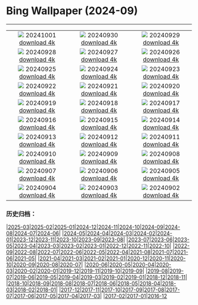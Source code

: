 # Bing Wallpaper (2024-09)
**************
| | | |
| :----: | :----: | :----: |
| ![](https://www.bing.com/th?id=OHR.BoraPapeete_FR-FR3866752919_1920x1080.jpg) 20241001 [download 4k](https://www.bing.com/th?id=OHR.BoraPapeete_FR-FR3866752919_UHD.jpg) | ![](https://www.bing.com/th?id=OHR.WalrusNorway_FR-FR7720633586_1920x1080.jpg) 20240930 [download 4k](https://www.bing.com/th?id=OHR.WalrusNorway_FR-FR7720633586_UHD.jpg) | ![](https://www.bing.com/th?id=OHR.ConnecticutBridge_FR-FR7429205429_1920x1080.jpg) 20240929 [download 4k](https://www.bing.com/th?id=OHR.ConnecticutBridge_FR-FR7429205429_UHD.jpg) |
| ![](https://www.bing.com/th?id=OHR.Calanques_FR-FR0746554630_1920x1080.jpg) 20240928 [download 4k](https://www.bing.com/th?id=OHR.Calanques_FR-FR0746554630_UHD.jpg) | ![](https://www.bing.com/th?id=OHR.VeniceAerial_FR-FR6953765883_1920x1080.jpg) 20240927 [download 4k](https://www.bing.com/th?id=OHR.VeniceAerial_FR-FR6953765883_UHD.jpg) | ![](https://www.bing.com/th?id=OHR.LittleToucanet_FR-FR6494819106_1920x1080.jpg) 20240926 [download 4k](https://www.bing.com/th?id=OHR.LittleToucanet_FR-FR6494819106_UHD.jpg) |
| ![](https://www.bing.com/th?id=OHR.GiantSequoias_FR-FR6286299520_1920x1080.jpg) 20240925 [download 4k](https://www.bing.com/th?id=OHR.GiantSequoias_FR-FR6286299520_UHD.jpg) | ![](https://www.bing.com/th?id=OHR.SkaftafellWaterfall_FR-FR6109608745_1920x1080.jpg) 20240924 [download 4k](https://www.bing.com/th?id=OHR.SkaftafellWaterfall_FR-FR6109608745_UHD.jpg) | ![](https://www.bing.com/th?id=OHR.IcebergOtter_FR-FR6372895513_1920x1080.jpg) 20240923 [download 4k](https://www.bing.com/th?id=OHR.IcebergOtter_FR-FR6372895513_UHD.jpg) |
| ![](https://www.bing.com/th?id=OHR.AutumnCumbria_FR-FR5040860299_1920x1080.jpg) 20240922 [download 4k](https://www.bing.com/th?id=OHR.AutumnCumbria_FR-FR5040860299_UHD.jpg) | ![](https://www.bing.com/th?id=OHR.MunichBeerfest_FR-FR4864726596_1920x1080.jpg) 20240921 [download 4k](https://www.bing.com/th?id=OHR.MunichBeerfest_FR-FR4864726596_UHD.jpg) | ![](https://www.bing.com/th?id=OHR.OcracokeLight_FR-FR4610560475_1920x1080.jpg) 20240920 [download 4k](https://www.bing.com/th?id=OHR.OcracokeLight_FR-FR4610560475_UHD.jpg) |
| ![](https://www.bing.com/th?id=OHR.PiratePlayground_FR-FR1786944453_1920x1080.jpg) 20240919 [download 4k](https://www.bing.com/th?id=OHR.PiratePlayground_FR-FR1786944453_UHD.jpg) | ![](https://www.bing.com/th?id=OHR.GujoHachiman_FR-FR1605630102_1920x1080.jpg) 20240918 [download 4k](https://www.bing.com/th?id=OHR.GujoHachiman_FR-FR1605630102_UHD.jpg) | ![](https://www.bing.com/th?id=OHR.NordicWalkingDay_FR-FR1412128674_1920x1080.jpg) 20240917 [download 4k](https://www.bing.com/th?id=OHR.NordicWalkingDay_FR-FR1412128674_UHD.jpg) |
| ![](https://www.bing.com/th?id=OHR.SunriseWallabies_FR-FR1107245942_1920x1080.jpg) 20240916 [download 4k](https://www.bing.com/th?id=OHR.SunriseWallabies_FR-FR1107245942_UHD.jpg) | ![](https://www.bing.com/th?id=OHR.CalabriaPeperoncino_FR-FR0822253215_1920x1080.jpg) 20240915 [download 4k](https://www.bing.com/th?id=OHR.CalabriaPeperoncino_FR-FR0822253215_UHD.jpg) | ![](https://www.bing.com/th?id=OHR.RapaNuiSunrise_FR-FR0534822135_1920x1080.jpg) 20240914 [download 4k](https://www.bing.com/th?id=OHR.RapaNuiSunrise_FR-FR0534822135_UHD.jpg) |
| ![](https://www.bing.com/th?id=OHR.PointReyes_FR-FR0377202822_1920x1080.jpg) 20240913 [download 4k](https://www.bing.com/th?id=OHR.PointReyes_FR-FR0377202822_UHD.jpg) | ![](https://www.bing.com/th?id=OHR.DolphinReunion_FR-FR0184396607_1920x1080.jpg) 20240912 [download 4k](https://www.bing.com/th?id=OHR.DolphinReunion_FR-FR0184396607_UHD.jpg) | ![](https://www.bing.com/th?id=OHR.EltzCastle_FR-FR9929668826_1920x1080.jpg) 20240911 [download 4k](https://www.bing.com/th?id=OHR.EltzCastle_FR-FR9929668826_UHD.jpg) |
| ![](https://www.bing.com/th?id=OHR.BridgeLisbon_FR-FR9704936027_1920x1080.jpg) 20240910 [download 4k](https://www.bing.com/th?id=OHR.BridgeLisbon_FR-FR9704936027_UHD.jpg) | ![](https://www.bing.com/th?id=OHR.IguazuRainbow_FR-FR9313574193_1920x1080.jpg) 20240909 [download 4k](https://www.bing.com/th?id=OHR.IguazuRainbow_FR-FR9313574193_UHD.jpg) | ![](https://www.bing.com/th?id=OHR.StockholmLibrary_FR-FR9141421030_1920x1080.jpg) 20240908 [download 4k](https://www.bing.com/th?id=OHR.StockholmLibrary_FR-FR9141421030_UHD.jpg) |
| ![](https://www.bing.com/th?id=OHR.SantaCruzHummer_FR-FR8767186794_1920x1080.jpg) 20240907 [download 4k](https://www.bing.com/th?id=OHR.SantaCruzHummer_FR-FR8767186794_UHD.jpg) | ![](https://www.bing.com/th?id=OHR.AmericanDeauvilleFestival_FR-FR8608848742_1920x1080.jpg) 20240906 [download 4k](https://www.bing.com/th?id=OHR.AmericanDeauvilleFestival_FR-FR8608848742_UHD.jpg) | ![](https://www.bing.com/th?id=OHR.TIFF2024_FR-FR7898842904_1920x1080.jpg) 20240905 [download 4k](https://www.bing.com/th?id=OHR.TIFF2024_FR-FR7898842904_UHD.jpg) |
| ![](https://www.bing.com/th?id=OHR.DuskyOwls_FR-FR0673543438_1920x1080.jpg) 20240904 [download 4k](https://www.bing.com/th?id=OHR.DuskyOwls_FR-FR0673543438_UHD.jpg) | ![](https://www.bing.com/th?id=OHR.AlpineLakes_FR-FR5224136914_1920x1080.jpg) 20240903 [download 4k](https://www.bing.com/th?id=OHR.AlpineLakes_FR-FR5224136914_UHD.jpg) | ![](https://www.bing.com/th?id=OHR.PenitentMees_FR-FR9818550884_1920x1080.jpg) 20240902 [download 4k](https://www.bing.com/th?id=OHR.PenitentMees_FR-FR9818550884_UHD.jpg) |

### 历史归档：

|[2025-03](bing/2025-03/2025-03.md)|[2025-02](bing/2025-02/2025-02.md)|[2025-01](bing/2025-01/2025-01.md)|[2024-12](bing/2024-12/2024-12.md)|[2024-11](bing/2024-11/2024-11.md)|[2024-10](bing/2024-10/2024-10.md)|[2024-09](bing/2024-09/2024-09.md)|[2024-08](bing/2024-08/2024-08.md)|[2024-07](bing/2024-07/2024-07.md)|[2024-06](bing/2024-06/2024-06.md)|
|[2024-05](bing/2024-05/2024-05.md)|[2024-04](bing/2024-04/2024-04.md)|[2024-03](bing/2024-03/2024-03.md)|[2024-02](bing/2024-02/2024-02.md)|[2024-01](bing/2024-01/2024-01.md)|[2023-12](bing/2023-12/2023-12.md)|[2023-11](bing/2023-11/2023-11.md)|[2023-10](bing/2023-10/2023-10.md)|[2023-09](bing/2023-09/2023-09.md)|[2023-08](bing/2023-08/2023-08.md)|
|[2023-07](bing/2023-07/2023-07.md)|[2023-06](bing/2023-06/2023-06.md)|[2023-05](bing/2023-05/2023-05.md)|[2023-04](bing/2023-04/2023-04.md)|[2023-03](bing/2023-03/2023-03.md)|[2023-02](bing/2023-02/2023-02.md)|[2023-01](bing/2023-01/2023-01.md)|[2022-12](bing/2022-12/2022-12.md)|[2022-11](bing/2022-11/2022-11.md)|[2022-10](bing/2022-10/2022-10.md)|
|[2022-09](bing/2022-09/2022-09.md)|[2022-08](bing/2022-08/2022-08.md)|[2022-07](bing/2022-07/2022-07.md)|[2022-06](bing/2022-06/2022-06.md)|[2022-05](bing/2022-05/2022-05.md)|[2022-04](bing/2022-04/2022-04.md)|[2021-08](bing/2021-08/2021-08.md)|[2021-07](bing/2021-07/2021-07.md)|[2021-06](bing/2021-06/2021-06.md)|[2021-05](bing/2021-05/2021-05.md)|
|[2021-04](bing/2021-04/2021-04.md)|[2021-03](bing/2021-03/2021-03.md)|[2021-02](bing/2021-02/2021-02.md)|[2021-01](bing/2021-01/2021-01.md)|[2020-12](bing/2020-12/2020-12.md)|[2020-11](bing/2020-11/2020-11.md)|[2020-10](bing/2020-10/2020-10.md)|[2020-09](bing/2020-09/2020-09.md)|[2020-08](bing/2020-08/2020-08.md)|[2020-07](bing/2020-07/2020-07.md)|
|[2020-06](bing/2020-06/2020-06.md)|[2020-05](bing/2020-05/2020-05.md)|[2020-04](bing/2020-04/2020-04.md)|[2020-03](bing/2020-03/2020-03.md)|[2020-02](bing/2020-02/2020-02.md)|[2020-01](bing/2020-01/2020-01.md)|[2019-12](bing/2019-12/2019-12.md)|[2019-11](bing/2019-11/2019-11.md)|[2019-10](bing/2019-10/2019-10.md)|[2019-09](bing/2019-09/2019-09.md)|
|[2019-08](bing/2019-08/2019-08.md)|[2019-07](bing/2019-07/2019-07.md)|[2019-06](bing/2019-06/2019-06.md)|[2019-05](bing/2019-05/2019-05.md)|[2019-04](bing/2019-04/2019-04.md)|[2019-03](bing/2019-03/2019-03.md)|[2019-02](bing/2019-02/2019-02.md)|[2019-01](bing/2019-01/2019-01.md)|[2018-12](bing/2018-12/2018-12.md)|[2018-11](bing/2018-11/2018-11.md)|
|[2018-10](bing/2018-10/2018-10.md)|[2018-09](bing/2018-09/2018-09.md)|[2018-08](bing/2018-08/2018-08.md)|[2018-07](bing/2018-07/2018-07.md)|[2018-06](bing/2018-06/2018-06.md)|[2018-05](bing/2018-05/2018-05.md)|[2018-04](bing/2018-04/2018-04.md)|[2018-03](bing/2018-03/2018-03.md)|[2018-02](bing/2018-02/2018-02.md)|[2018-01](bing/2018-01/2018-01.md)|
|[2017-12](bing/2017-12/2017-12.md)|[2017-11](bing/2017-11/2017-11.md)|[2017-10](bing/2017-10/2017-10.md)|[2017-09](bing/2017-09/2017-09.md)|[2017-08](bing/2017-08/2017-08.md)|[2017-07](bing/2017-07/2017-07.md)|[2017-06](bing/2017-06/2017-06.md)|[2017-05](bing/2017-05/2017-05.md)|[2017-04](bing/2017-04/2017-04.md)|[2017-03](bing/2017-03/2017-03.md)|
|[2017-02](bing/2017-02/2017-02.md)|[2017-01](bing/2017-01/2017-01.md)|[2016-12](bing/2016-12/2016-12.md)